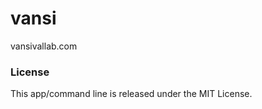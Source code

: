 vansi
=====

vansivallab.com

### License ###

This app/command line is released under the MIT License.
